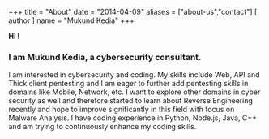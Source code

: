 +++
title = "About"
date = "2014-04-09"
aliases = ["about-us","contact"]
[ author ]
  name = "Mukund Kedia"
+++

**Hi !**

### I am Mukund Kedia, a cybersecurity consultant.

I am interested in cybersecurity and coding. My skills include Web, API and Thick client pentesting and I am eager to further add pentesting skills in domains like Mobile, Network, etc. I want to explore other domains in cyber security as well and therefore started to learn about Reverse Engineering recently and hope to improve significantly in this field with focus on Malware Analysis.
I have coding experience in Python, Node.js, Java, C++ and am trying to continuously enhance my coding skills.



